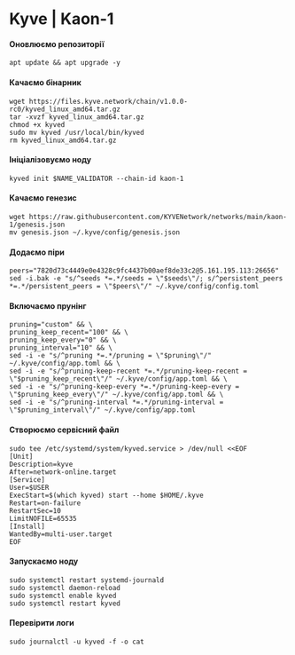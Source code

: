# Kyve | Kaon-1
#### Оновлюємо репозиторії
    apt update && apt upgrade -y
#### Качаємо бінарник
    wget https://files.kyve.network/chain/v1.0.0-rc0/kyved_linux_amd64.tar.gz
    tar -xvzf kyved_linux_amd64.tar.gz
    chmod +x kyved
    sudo mv kyved /usr/local/bin/kyved
    rm kyved_linux_amd64.tar.gz
#### Ініціалізовуємо ноду
    kyved init $NAME_VALIDATOR --chain-id kaon-1
#### Качаємо генезис
    wget https://raw.githubusercontent.com/KYVENetwork/networks/main/kaon-1/genesis.json
    mv genesis.json ~/.kyve/config/genesis.json
#### Додаємо піри
    peers="7820d73c4449e0e4328c9fc4437b00aef8de33c2@5.161.195.113:26656"
    sed -i.bak -e "s/^seeds *=.*/seeds = \"$seeds\"/; s/^persistent_peers *=.*/persistent_peers = \"$peers\"/" ~/.kyve/config/config.toml
#### Включаємо прунінг
    pruning="custom" && \
    pruning_keep_recent="100" && \
    pruning_keep_every="0" && \
    pruning_interval="10" && \
    sed -i -e "s/^pruning *=.*/pruning = \"$pruning\"/" ~/.kyve/config/app.toml && \
    sed -i -e "s/^pruning-keep-recent *=.*/pruning-keep-recent = \"$pruning_keep_recent\"/" ~/.kyve/config/app.toml && \
    sed -i -e "s/^pruning-keep-every *=.*/pruning-keep-every = \"$pruning_keep_every\"/" ~/.kyve/config/app.toml && \
    sed -i -e "s/^pruning-interval *=.*/pruning-interval = \"$pruning_interval\"/" ~/.kyve/config/app.toml
#### Створюємо сервісний файл
    sudo tee /etc/systemd/system/kyved.service > /dev/null <<EOF
    [Unit] 
    Description=kyve
    After=network-online.target
    [Service] 
    User=$USER
    ExecStart=$(which kyved) start --home $HOME/.kyve
    Restart=on-failure 
    RestartSec=10 
    LimitNOFILE=65535
    [Install] 
    WantedBy=multi-user.target
    EOF
#### Запускаємо ноду
    sudo systemctl restart systemd-journald
    sudo systemctl daemon-reload
    sudo systemctl enable kyved
    sudo systemctl restart kyved
#### Перевірити логи
    sudo journalctl -u kyved -f -o cat
